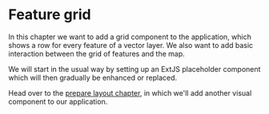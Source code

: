 # Feature grid

In this chapter we want to add a grid component to the application, which shows a row for every feature of a vector layer. We also want to add basic interaction between the grid of features and the map.

We will start in the usual way by setting up an ExtJS placeholder component which will then gradually be enhanced or replaced.

Head over to the [prepare layout chapter](prepare-layout.md), in which we'll add another visual component to our application.
